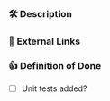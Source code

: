 ### :hammer_and_wrench: Description

<!-- What code changed, and why? -->
<!-- Share any information that will help a reviewer without any prior knowledge to build context on why this change was made -->

### :link: External Links

<!-- Jira task (add issue number and uncomment below) -->
<!-- https://hashicorp.atlassian.net/browse/<ISSUE-NUMBER> -->

<!-- Related RFCs, PRs, Slack threads -->

### :+1: Definition of Done

<!-- Check off any testing that has been done. If no testing has been done yet, be sure to let the reviewer know what future testing is planned -->

- [ ] Unit tests added?

<!-- Please uncomment the checkbox below if a database query changed -->
<!-- - [ ] Integration tests added? -->

<!-- Please uncomment checkbox below if e2e tests changed -->
<!-- - [ ] E2E tests run? -->
<!-- If e2e tests were run in integration, include a link to e2e-test GHA run -->
<!-- If the e2e test were run locally, paste the output below -->

<!-- Include any additional details and screenshots to help the reviewer understand what has been tested -->
